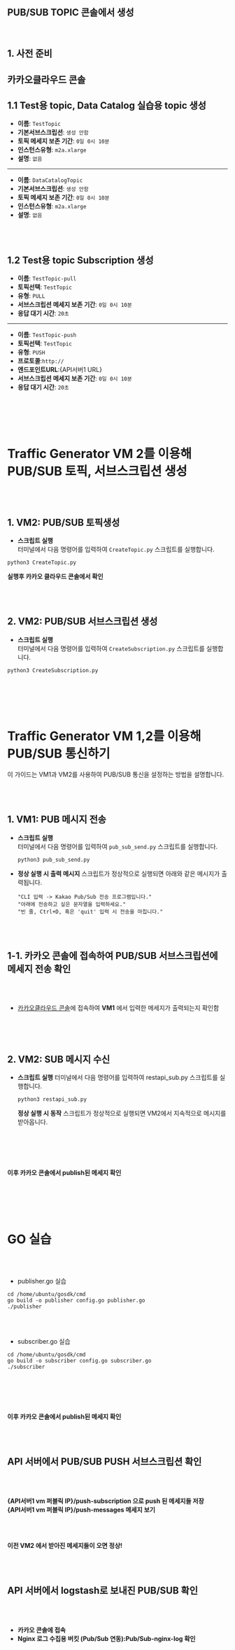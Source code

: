 
## PUB/SUB TOPIC 콘솔에서 생성
</br>
  
## 1. 사전 준비
## 카카오클라우드 콘솔
## 1.1 Test용 topic, Data Catalog 실습용 topic 생성

- **이름**: `TestTopic`
- **기본서브스크립션**: `생성 안함`
- **토픽 메세지 보존 기간**: `0일 0시 10분`
- **인스턴스유형**: `m2a.xlarge`
- **설명**: `없음`
--------------------------------------------------
- **이름**: `DataCatalogTopic`
- **기본서브스크립션**: `생성 안함`
- **토픽 메세지 보존 기간**: `0일 0시 10분`
- **인스턴스유형**: `m2a.xlarge`
- **설명**: `없음`

</br>
</br>

## 1.2 Test용 topic Subscription 생성

- **이름**: `TestTopic-pull`
- **토픽선택**: `TestTopic`
- **유형**: `PULL`
- **서브스크립션 메세지 보존 기간**: `0일 0시 10분`
- **응답 대기 시간**: `20초`
------------------------------------------------------
- **이름**: `TestTopic-push`
- **토픽선택**: `TestTopic`
- **유형**: `PUSH`
- **프로토콜**:`http://`
- **엔드포인트URL**:{API서버1 URL}
- **서브스크립션 메세지 보존 기간**: `0일 0시 10분`
- **응답 대기 시간**: `20초`

</br>
</br>
</br>
</br>

# Traffic Generator VM 2를 이용해 PUB/SUB 토픽, 서브스크립션 생성

  </br>
  </br>

  ## 1. VM2: PUB/SUB 토픽생성 

- **스크립트 실행**  
  터미널에서 다음 명령어를 입력하여 `CreateTopic.py` 스크립트를 실행합니다.

```
python3 CreateTopic.py
```
**실행후 카카오 클라우드 콘솔에서 확인**

</br>
  </br>
  
## 2. VM2: PUB/SUB 서브스크립션 생성 

- **스크립트 실행**  
  터미널에서 다음 명령어를 입력하여 `CreateSubscription.py` 스크립트를 실행합니다.

```
python3 CreateSubscription.py
```

  </br>
  </br>
  </br>
  </br>
  
# Traffic Generator VM 1,2를 이용해 PUB/SUB 통신하기

이 가이드는 VM1과 VM2를 사용하여 PUB/SUB 통신을 설정하는 방법을 설명합니다.

</br>
</br>

## 1. VM1: PUB 메시지 전송

- **스크립트 실행**  
  터미널에서 다음 명령어를 입력하여 `pub_sub_send.py` 스크립트를 실행합니다.

  ```
  python3 pub_sub_send.py
  ```
- **정상 실행 시 출력 메시지**
  스크립트가 정상적으로 실행되면 아래와 같은 메시지가 출력됩니다.
  ```
  "CLI 입력 -> Kakao Pub/Sub 전송 프로그램입니다."
  "아래에 전송하고 싶은 문자열을 입력하세요."
  "빈 줄, Ctrl+D, 혹은 'quit' 입력 시 전송을 마칩니다."
  ```
  </br>
  </br>
## 1-1. 카카오 콘솔에 접속하여 PUB/SUB 서브스크립션에 메세지 전송 확인
</br>
  </br>
  
 - [카카오클라우드 콘솔](https://console.kakaocloud.com/)에 접속하여 **VM1** 에서 입력한 메세지가 출력되는지 확인함
   
   </br>
  </br>
  
## 2. VM2: SUB 메시지 수신
- **스크립트 실행**
  터미널에서 다음 명령어를 입력하여 restapi_sub.py 스크립트를 실행합니다.

  ```
  python3 restapi_sub.py
  ```
  **정상 실행 시 동작**
  스크립트가 정상적으로 실행되면 VM2에서 지속적으로 메시지를 받아옵니다.

  </br>
  </br>
  </br>
  </br>
  
**이후 카카오 콘솔에서 publish된 메세지 확인** 


</br>
  </br>
  </br>
  </br>

# GO 실습

</br>
  </br>
  
- publisher.go 실습
```
cd /home/ubuntu/gosdk/cmd
go build -o publisher config.go publisher.go
./publisher
```

</br>
  </br>
  
- subscriber.go 실습
```
cd /home/ubuntu/gosdk/cmd
go build -o subscriber config.go subscriber.go
./subscriber
```

</br>
  </br>
  </br>
  </br>
  
**이후 카카오 콘솔에서 publish된 메세지 확인** 

</br>
  </br>
  
## API 서버에서 PUB/SUB PUSH 서브스크립션 확인
  </br>
  </br>

**{API서버1 vm 퍼블릭 IP}/push-subscription 으로 push 된 메세지들 저장**
   </br>
 **{API서버1 vm 퍼블릭 IP}/push-messages 메세지 보기**
  
  </br>
  </br>
  
**이전 VM2 에서 받아진 메세지들이 오면 정상!**

</br>
  </br>
  
## API 서버에서 logstash로 보내진 PUB/SUB 확인
</br>
  </br>
  
- **카카오 콘솔에 접속**
- **Nginx 로그 수집용 버킷 (Pub/Sub 연동):Pub/Sub-nginx-log 확인**

  
